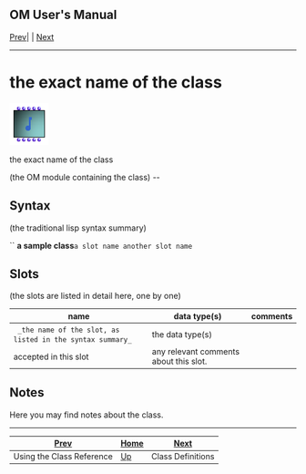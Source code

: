 OM User's Manual  
---  
[Prev](classref.intro)| | [Next](classref.main)  
  
* * *

# the exact name of the class

![](figures/getting-started/quicktour/quicktour20.png)

  
  
the exact name of the class  
  
(the OM module containing the class) \--  

## Syntax

(the traditional lisp syntax summary)

`` **a sample class**` a slot name another slot name `

## Slots

(the slots are listed in detail here, one by one)

name| data type(s)| comments  
---|---|---  
` _the name of the slot, as listed in the syntax summary_`|  the data type(s)
accepted in this slot| any relevant comments about this slot.  
  
## Notes

Here you may find notes about the class.

* * *

[Prev](classref.intro)| [Home](index)| [Next](classref.main)  
---|---|---  
Using the Class Reference| [Up](classref.intro)| Class Definitions

